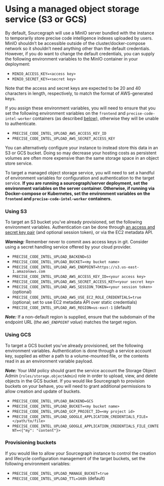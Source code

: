 # Using a managed object storage service (S3 or GCS)

By default, Sourcegraph will use a MinIO server bundled with the instance to temporarily store precise code intelligence indexes uploaded by users. MinIO shouldn’t be accessible outside of the cluster/docker-compose network so it shouldn’t need anything other than the default credentials. However, if you do want to change the default credentials, you can supply the following environment variables to the MinIO container in your deployment:

- `MINIO_ACCESS_KEY=<access key>`
- `MINIO_SECRET_KEY=<secret key>`

Note that the access and secret keys are expected to be 20 and 40 characters in length, respectively, to match the format of AWS-generated keys.

If you assign these environment variables, you will need to ensure that you set the following environment variables on the `frontend` and `precise-code-intel-worker` containers (as described [below](#using-s3)), otherwise they will be unable to authenticate.

- `PRECISE_CODE_INTEL_UPLOAD_AWS_ACCESS_KEY_ID`
- `PRECISE_CODE_INTEL_UPLOAD_AWS_SECRET_ACCESS_KEY`

You can alternatively configure your instance to instead store this data in an S3 or GCS bucket. Doing so may decrease your hosting costs as persistent volumes are often more expensive than the same storage space in an object store service.

To target a managed object storage service, you will need to set a handful of environment variables for configuration and authentication to the target service. **If you are running a sourcegraph/server deployment, set the environment variables on the server container. Otherwise, if running via Docker-compose or Kubernetes, set the environment variables on the `frontend` and `precise-code-intel-worker` containers.**

### Using S3

To target an S3 bucket you've already provisioned, set the following environment variables. Authentication can be done through [an access and secret key pair](https://docs.aws.amazon.com/general/latest/gr/aws-sec-cred-types.html#access-keys-and-secret-access-keys) (and optional session token), or via the EC2 metadata API.

**_Warning:_** Remember never to commit aws access keys in git. Consider using a secret handling service offered by your cloud provider. 

- `PRECISE_CODE_INTEL_UPLOAD_BACKEND=S3`
- `PRECISE_CODE_INTEL_UPLOAD_BUCKET=<my bucket name>`
- `PRECISE_CODE_INTEL_UPLOAD_AWS_ENDPOINT=https://s3.us-east-1.amazonaws.com`
- `PRECISE_CODE_INTEL_UPLOAD_AWS_ACCESS_KEY_ID=<your access key>`
- `PRECISE_CODE_INTEL_UPLOAD_AWS_SECRET_ACCESS_KEY=<your secret key>`
- `PRECISE_CODE_INTEL_UPLOAD_AWS_SESSION_TOKEN=<your session token>` (optional)
- `PRECISE_CODE_INTEL_UPLOAD_AWS_USE_EC2_ROLE_CREDENTIALS=true` (optional; set to use EC2 metadata API over static credentials)
- `PRECISE_CODE_INTEL_UPLOAD_AWS_REGION=us-east-1` (default)

**_Note:_** If a non-default region is supplied, ensure that the subdomain of the endpoint URL (_the `AWS_ENDPOINT` value_) matches the target region.

### Using GCS

To target a GCS bucket you've already provisioned, set the following environment variables. Authentication is done through a service account key, supplied as either a path to a volume-mounted file, or the contents read in as an environment variable payload.

**_Note:_** Your IAM policy should grant the service account the Storage Object Admin (`roles/storage.objectAdmin`) role in order to upload, view, and delete objects in the GCS bucket. If you would like Sourcegraph to provision buckets on your behave, you will need to grant additional permissions to allow creation and update of buckets.

- `PRECISE_CODE_INTEL_UPLOAD_BACKEND=GCS`
- `PRECISE_CODE_INTEL_UPLOAD_BUCKET=<my bucket name>`
- `PRECISE_CODE_INTEL_UPLOAD_GCP_PROJECT_ID=<my project id>`
- `PRECISE_CODE_INTEL_UPLOAD_GOOGLE_APPLICATION_CREDENTIALS_FILE=</path/to/file>`
- `PRECISE_CODE_INTEL_UPLOAD_GOOGLE_APPLICATION_CREDENTIALS_FILE_CONTENT=<{"my": "content"}>`

### Provisioning buckets

If you would like to allow your Sourcegraph instance to control the creation and lifecycle configuration management of the target buckets, set the following environment variables:

- `PRECISE_CODE_INTEL_UPLOAD_MANAGE_BUCKET=true`
- `PRECISE_CODE_INTEL_UPLOAD_TTL=168h` (default)
